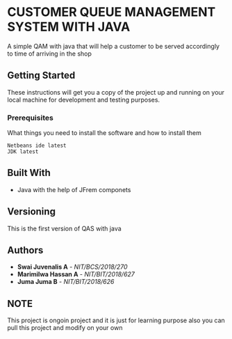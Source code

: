 # CUSTOMER QUEUE MANAGEMENT SYSTEM WITH JAVA

A simple QAM with java that will help a customer to be served accordingly to time of arriving in the shop

## Getting Started

These instructions will get you a copy of the project up and running on your local machine for development and testing purposes.

### Prerequisites

What things you need to install the software and how to install them

```
Netbeans ide latest
JDK latest
```

## Built With

- Java with the help of JFrem componets

## Versioning

This is the first version of QAS with java

## Authors

- **Swai Juvenalis A** - _NIT/BCS/2018/270_
- **Marimilwa Hassan A** - _NIT/BIT/2018/627_
- **Juma Juma B** - _NIT/BIT/2018/626_

## NOTE

This project is ongoin project and it is just for learning purpose also you can pull this project and modify on your own
